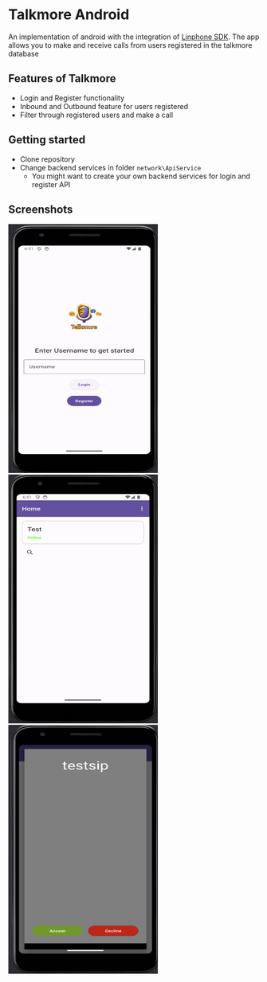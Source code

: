 # Talkmore Android

An implementation of android with the integration of [Linphone SDK](https://download.linphone.org/releases/docs/liblinphone/latest/java/). 
The app allows you to make and receive calls from users registered in the talkmore database

## Features of Talkmore

- Login and Register functionality
- Inbound and Outbound feature for users registered
- Filter through registered users and make a call

## Getting started

- Clone repository 
- Change backend services in folder `network\ApiService`
  - You might want to create your own backend services for login and register API

## Screenshots
<img src="screenshots/1.png" width="300" height="500" alt="login"> <img src="screenshots/3.png" width="300" height="500" alt="dashboard"> <img src="screenshots/2.png" width="300" height="500" alt="incoming"> 